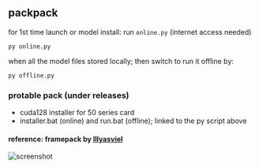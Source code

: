 ## packpack

for 1st time launch or model install: run `online.py` (internet access needed)
```
py online.py
```

when all the model files stored locally; then switch to run it offline by:
```
py offline.py
```

### protable pack (under releases)
- cuda128 installer for 50 series card
- installer.bat (online) and run.bat (offline); linked to the py script above

#### reference: framepack by [lllyasviel](https://github.com/lllyasviel/FramePack)
![screenshot](https://raw.githubusercontent.com/calcuis/gguf-pack/master/framepack.png)
